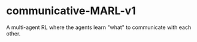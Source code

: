 # communicative-MARL-v1
A multi-agent RL where the agents learn "what" to communicate with each other.
